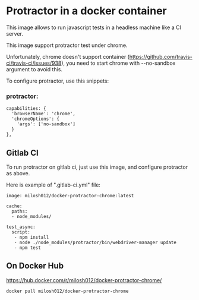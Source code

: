 # Protractor in a docker container

This image allows to run javascript tests in a headless machine like a CI server.

This image support protractor test under chrome.

Unfortunately, chrome doesn't support container (https://github.com/travis-ci/travis-ci/issues/938), you need to start chrome with --no-sandbox argument to avoid this.

To configure protractor, use this snippets:

### protractor:

    capabilities: {
      'browserName': 'chrome',
      'chromeOptions': {
        'args': ['no-sandbox']
      }
    },

## Gitlab CI

To run protractor on gitlab ci, just use this image, and configure protractor as above.

Here is example of ".gitlab-ci.yml" file:

```
image: milosh012/docker-protractor-chrome:latest

cache:
  paths:
  - node_modules/

test_async:
  script:
   - npm install
   - node ./node_modules/protractor/bin/webdriver-manager update
   - npm test
```

## On Docker Hub

https://hub.docker.com/r/milosh012/docker-protractor-chrome/

```docker pull milosh012/docker-protractor-chrome```

